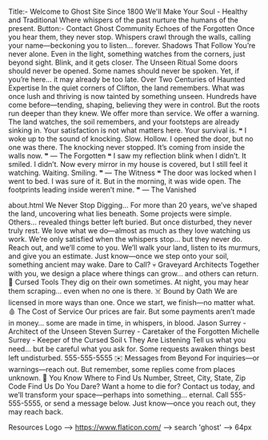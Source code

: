 Title:- Welcome to Ghost Site
Since 1800
We'll Make Your Soul - Healthy and Traditional
Where whispers of the past nurture the humans of the present. 
Button:- Contact Ghost Community
Echoes of the Forgotten 
Once you hear them, they never stop. Whispers crawl through the walls, calling your name—beckoning you to listen… forever.
Shadows That Follow 
You’re never alone. Even in the light, something watches from the corners, just beyond sight. Blink, and it gets closer.
The Unseen Ritual
Some doors should never be opened. Some names should never be spoken. Yet, if you’re here… it may already be too late.
Over Two Centuries of Haunted Expertise
In the quiet corners of Clifton, the land remembers. What was once lush and thriving is now tainted by something unseen. Hundreds have come before—tending, shaping, believing they were in control. But the roots run deeper than they knew.
We offer more than service. We offer a warning. The land watches, the soil remembers, and your footsteps are already sinking in. Your satisfaction is not what matters here. Your survival is.
❝ I woke up to the sound of knocking. Slow. Hollow. I opened the door, but no one was there. The knocking never stopped. It’s coming from inside the walls now. ❞ — The Forgotten
❝ I saw my reflection blink when I didn’t. It smiled. I didn’t. Now every mirror in my house is covered, but I still feel it watching. Waiting. Smiling. ❞ — The Witness
❝ The door was locked when I went to bed. I was sure of it. But in the morning, it was wide open. The footprints leading inside weren’t mine. ❞ — The Vanished

about.html
We Never Stop Digging…
For more than 20 years, we’ve shaped the land, uncovering what lies beneath. Some projects were simple. Others… revealed things better left buried. But once disturbed, they never truly rest. We love what we do—almost as much as they love watching us work. We’re only satisfied when the whispers stop… but they never do.
Reach out, and we’ll come to you. We’ll walk your land, listen to its murmurs, and give you an estimate. Just know—once we step onto your soil, something ancient may wake.
Dare to Call?
💀 Graveyard Architects
Together with you, we design a place where things can grow… and others can return.
🔪 Cursed Tools
They dig on their own sometimes. At night, you may hear them scraping… even when no one is there.
☠️ Bound by Oath
We are licensed in more ways than one. Once we start, we finish—no matter what.
🩸 The Cost of Service
Our prices are fair. But some payments aren’t made in money… some are made in time, in whispers, in blood.
Jason Surrey - Architect of the Unseen
Steven Surrey - Caretaker of the Forgotten
Michelle Surrey - Keeper of the Cursed Soil
📞 They Are Listening
Tell us what you need… but be careful what you ask for. Some requests awaken things best left undisturbed.
555-555-5555
✉️ Messages from Beyond
For inquiries—or warnings—reach out. But remember, some replies come from places unknown.
📍 You Know Where to Find Us
Number, Street, City, State, Zip Code
Find Us
Do You Dare?
Want a home to die for? Contact us today, and we’ll transform your space—perhaps into something… eternal. Call 555-555-5555, or send a message below. Just know—once you reach out, they may reach back.



Resources 
Logo --> https://www.flaticon.com/ --> search 'ghost' --> 64px